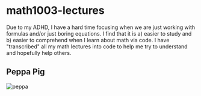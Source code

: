 # math1003-lectures
Due to my ADHD, I have a hard time focusing when we are just working with formulas and/or just boring equations. I find that it is a) easier to study and b) easier to comprehend when I learn about math via code. I have "transcribed" all my math lectures into code to help me try to understand and hopefully help others.

## Peppa Pig
![peppa](https://static.wikia.nocookie.net/peppapig/images/1/10/Peppa_Pig_%281%29.webp/revision/latest/scale-to-width-down/250?cb=20230201101048)
